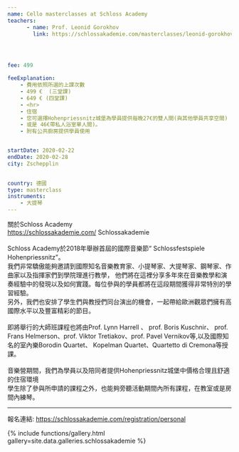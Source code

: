 ```yaml
---
name: Cello masterclasses at Schloss Academy
teachers:
      - name: Prof. Leonid Gorokhov
        link: https://schlossakademie.com/masterclasses/leonid-gorokhov




fee: 499

feeExplanation: 
    - 費用依照所選的上課次數
    - 499 €  (三堂課)
    - 649 € (四堂課)
    - <hr>
    - 住宿
    - 您可選擇Hohenpriessnitz城堡為學員提供每晚27€的雙人間(與其他學員共享空間) 
    - 或是 46€帶私人浴室單人間)。
    - 附有公共廚房提供學員使用


startDate: 2020-02-22
endDate: 2020-02-28
city: Zschepplin 
      

country: 德國
type: masterclass
instruments:
    - 大提琴
---
```

關於Schloss Academy<br> 
https://schlossakademie.com/ Schlossakademie <br>  
Schloss Academy於2018年舉辦首屆的國際音樂節“ Schlossfestspiele Hohenpriessnitz”。<br> 
我們非常驕傲能夠邀請到國際知名音樂教育家、小提琴家、大提琴家、鋼琴家、作曲家以及指揮家們到學院理進行教學， 
他們將在這裡分享多年來在音樂教學和演奏經驗中的發現以及如何實踐。每位參與的學員都將在這段期間獲得非常特別的學習經驗。<br>
另外，我們也安排了學生們與教授們同台演出的機會，一起帶給歐洲觀眾們擁有高國際水平以及豐富精彩的節目。<br>   
即將舉行的大師班課程也將由Prof. Lynn Harrell 、 prof. Boris Kuschnir、 prof. Frans Helmerson、prof. Viktor Tretiakov、prof. Pavel Vernikov等,以及國際知名的室內樂Borodin Quartet、 Kopelman Quartet、Quartetto di Cremona等授課。<br>    
音樂營期間，我們為學員以及陪同者提供Hohenpriessnitz城堡中價格合理且舒適的住宿環境<br>
學生除了參與所申請的課程之外，也能夠旁聽活動期間內所有課程，在教室或是房間內練琴。


<hr/>


報名連結: https://schlossakademie.com/registration/personal<br>  

{% include functions/gallery.html gallery=site.data.galleries.schlossakademie %}

